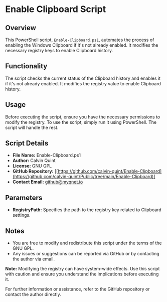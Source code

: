 # Enable Clipboard Script

## Overview
This PowerShell script, `Enable-Clipboard.ps1`, automates the process of enabling the Windows Clipboard if it's not already enabled. It modifies the necessary registry keys to enable Clipboard history.

## Functionality
The script checks the current status of the Clipboard history and enables it if it's not already enabled. It modifies the registry value to enable Clipboard history.

## Usage
Before executing the script, ensure you have the necessary permissions to modify the registry. To use the script, simply run it using PowerShell. The script will handle the rest.

## Script Details
- **File Name:** Enable-Clipboard.ps1
- **Author:** Calvin Quint
- **License:** GNU GPL
- **GitHub Repository:** [[https://github.com/calvin-quint/Enable-Clipboard](https://github.com/calvin-quint/Public/tree/main/Enable-Clipboard)]
- **Contact Email:** github@myqnet.io

## Parameters
- **RegistryPath:** Specifies the path to the registry key related to Clipboard settings.

## Notes
- You are free to modify and redistribute this script under the terms of the GNU GPL.
- Any issues or suggestions can be reported via GitHub or by contacting the author via email.

**Note:** Modifying the registry can have system-wide effects. Use this script with caution and ensure you understand the implications before executing it.

For further information or assistance, refer to the GitHub repository or contact the author directly.
